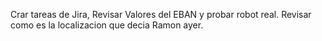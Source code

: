 Crar tareas de Jira, 
Revisar Valores del EBAN y probar robot real.
Revisar como es la localizacion que decia Ramon ayer.


